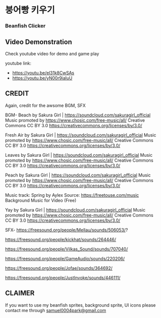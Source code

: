 # 붕어빵 키우기
### Beanfish Clicker


## Video Demonstration

Check youtube video for demo and game play

youtube link:
- https://youtu.be/el31k8CwSAs
- https://youtu.be/yN00r9iaIuU


## CREDIT

Again, credit for the awsome BGM, SFX

BGM-
Beach by Sakura Girl | https://soundcloud.com/sakuragirl_official
Music promoted by https://www.chosic.com/free-music/all/
Creative Commons CC BY 3.0
https://creativecommons.org/licenses/by/3.0/

Fresh Air by Sakura Girl | https://soundcloud.com/sakuragirl_official
Music promoted by https://www.chosic.com/free-music/all/
Creative Commons CC BY 3.0
https://creativecommons.org/licenses/by/3.0/

Leaves by Sakura Girl | https://soundcloud.com/sakuragirl_official
Music promoted by https://www.chosic.com/free-music/all/
Creative Commons CC BY 3.0
https://creativecommons.org/licenses/by/3.0/

Peach by Sakura Girl | https://soundcloud.com/sakuragirl_official
Music promoted by https://www.chosic.com/free-music/all/
Creative Commons CC BY 3.0
https://creativecommons.org/licenses/by/3.0/

Music track: Spring by Aylex
Source: https://freetouse.com/music
Background Music for Video (Free)

Yay by Sakura Girl | https://soundcloud.com/sakuragirl_official
Music promoted by https://www.chosic.com/free-music/all/
Creative Commons CC BY 3.0
https://creativecommons.org/licenses/by/3.0/

SFX- 
https://freesound.org/people/Mellau/sounds/506053/?

https://freesound.org/people/kickhat/sounds/264446/

https://freesound.org/people/Vilkas_Sound/sounds/707040/

https://freesound.org/people/GameAudio/sounds/220206/

https://freesound.org/people/Jofae/sounds/364692/

https://freesound.org/people/JustInvoke/sounds/446111/



## CLAIMER

If you want to use my beanfish sprites, background sprite, UI icons please contact me through samuel0004park@gmail.com


